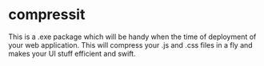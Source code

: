 # compressit
This is a .exe package which will be handy when the time of deployment of your web application. This will compress your .js and .css files in a fly and makes your UI stuff efficient and swift.
